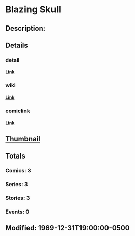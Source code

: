 # Blazing Skull
## Description: 
## Details
### detail
#### [Link](http://marvel.com/characters/2837/blazing_skull?utm_campaign=apiRef&utm_source=225578a89fc76f3d20fbffda5d17a88d)
### wiki
#### [Link](http://marvel.com/universe/Blazing_Skull_(Mark_Todd)?utm_campaign=apiRef&utm_source=225578a89fc76f3d20fbffda5d17a88d)
### comiclink
#### [Link](http://marvel.com/comics/characters/1010830/blazing_skull?utm_campaign=apiRef&utm_source=225578a89fc76f3d20fbffda5d17a88d)
## [Thumbnail](http://i.annihil.us/u/prod/marvel/i/mg/8/d0/4ce5a37a830a3.jpg)
## Totals
### Comics: 3
### Series: 3
### Stories: 3
### Events: 0
## Modified: 1969-12-31T19:00:00-0500